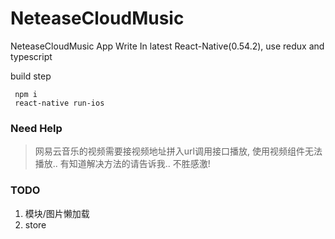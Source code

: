 # NeteaseCloudMusic
NeteaseCloudMusic App Write In latest React-Native(0.54.2), use redux and typescript


build step

```
 npm i 
 react-native run-ios
```

### Need Help

> 网易云音乐的视频需要接视频地址拼入url调用接口播放, 使用视频组件无法播放.. 有知道解决方法的请告诉我.. 不胜感激!
### TODO

1. 模块/图片懒加载 
2. store